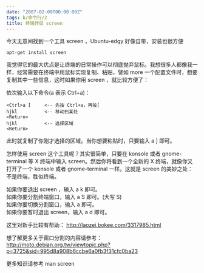 ```yaml
---
date: "2007-02-09T00:00:00Z"
tags: b/命令行/2
title: 终端伴侣 screen
---
```


今天无意间找到一个工具 screen ，Ubuntu-edgy 好像自带，安装也很方便

    apt-get install screen

我觉得它的最大优点是让终端的日常操作可以彻底抛弃鼠标。我想很多人都像我一样，经常需要在终端中用鼠标实现复制、粘贴，譬如 more 一个配置文件时，想要复制其中一些信息，这时如果你用 screen ，就比较方便了：

依次输入以下命令(<Ctrl>a 表示 Ctrl+a)：

    <Ctrl>a [     <-- 先按 Ctrl+a，再按[
    hjkl          <-- 移动到某处
    <Return>
    hjkl          <-- 选择区域
    <Return>

此时就复制了你刚才选择的区域。当你想要粘贴时，只要输入 <Ctrl>a ] 即可。

怎样使用 screen 这个工具呢？其实很简单，只要在 konsole 或者 gnome-terminal 等 X 终端中输入 screen。然后你将看到一个全新的 X 终端，就像你又打开了一个 konsole 或者 gnome-terminal 一样。这就是 screen 的美妙之处：不是终端，胜似终端。

如果你要退出 screen ，输入 <Ctrl>a k 即可。 \
如果你要分割终端窗口，输入 <Ctrl>a S 即可。(大写 S) \
如果你要切换分割窗口，输入 <Ctrl>a <Tab> 即可。 \
如果你要暂时退出 screen，输入 <Ctrl>a d 即可。

这里对新手比较有帮助： <http://laozei.bokee.com/3317985.html>

想了解更多关于窗口分割的内容请参考： <http://moto.debian.org.tw/viewtopic.php?p=3725&sid=995d8a908b6ccbe6a0fb3f31cfc0ba23>

更多知识请参考
man screen

